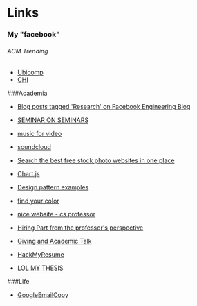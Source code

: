 Links 
==============

### My "facebook"

###### ACM Trending
- [Ubicomp](https://dl.acm.org/event.cfm?id=RE336)
- [CHI](https://dl.acm.org/event.cfm?id=RE151)


###Academia

- [Blog posts tagged 'Research' on Facebook Engineering Blog](https://code.facebook.com/posts/research/)

- [SEMINAR ON SEMINARS](http://www.scs.illinois.edu/suslick/seminars.html)

- [music for video](http://freemusicarchive.org)
- [soundcloud](https://soundcloud.com)
- [Search the best free stock photo websites in one place](http://www.sitebuilderreport.com/stock-up)
- [Chart.js](http://www.chartjs.org/)
- [Design pattern examples](http://codepen.io/patterns/)
- [find your color](http://colourco.de/)
- [nice website - cs professor](http://www.cs.arizona.edu/~collberg/#home)
- [Hiring Part from the professor's perspective](http://sciencelablife.com/hiring-part-iii-the-candidates-visit-job-talk-and-interview/)
- [Giving and Academic Talk](http://www.cs.berkeley.edu/~jrs/speaking.html)
- [HackMyResume](http://please.hackmyresume.com/)

- [LOL MY THESIS](http://lolmythesis.com/post/69929678102/sometimes-asian-people-are-exoticized-in-the)


###Life

- [GoogleEmailCopy](http://www.goodemailcopy.com/)
